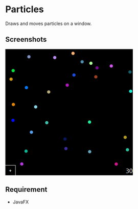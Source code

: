 # Particles
Draws and moves particles on a window.

## Screenshots

![alt text](https://github.com/AnthonyLedru/particles/blob/master/particles.png)

## Requirement
- JavaFX
